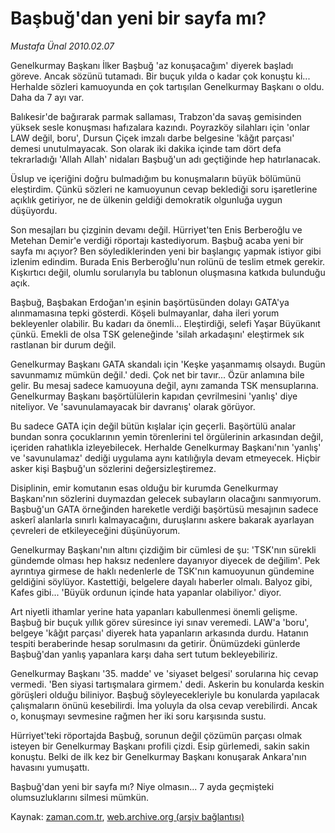 # Başbuğ'dan yeni bir sayfa mı?

*Mustafa Ünal 2010.02.07*

<tr><td class="metin" colspan="2" style="padding-top: 20px; padding-left: 5px; ">Genelkurmay Başkanı İlker Başbuğ 'az konuşacağım' diyerek başladı göreve. Ancak sözünü tutamadı. Bir buçuk yılda o kadar çok konuştu ki... Herhalde sözleri kamuoyunda en çok tartışılan Genelkurmay Başkanı o oldu. Daha da 7 ayı var.</td></tr><tr><td class="metin" colspan="2" style="padding-top: 20px; padding-left: 5px; "><p>Balıkesir'de bağırarak parmak sallaması, Trabzon'da savaş gemisinden yüksek sesle konuşması hafızalara kazındı. Poyrazköy silahları için 'onlar LAW değil, boru', Dursun Çiçek imzalı darbe belgesine 'kâğıt parçası' demesi unutulmayacak. Son olarak iki dakika içinde tam dört defa tekrarladığı 'Allah Allah' nidaları Başbuğ'un adı geçtiğinde hep hatırlanacak.
<p>Üslup ve içeriğini doğru bulmadığım bu konuşmaların büyük bölümünü eleştirdim. Çünkü sözleri ne kamuoyunun cevap beklediği soru işaretlerine açıklık getiriyor, ne de ülkenin geldiği demokratik olgunluğa uygun düşüyordu.
<p>Son mesajları bu çizginin devamı değil. Hürriyet'ten Enis Berberoğlu ve Metehan Demir'e verdiği röportajı kastediyorum. Başbuğ acaba yeni bir sayfa mı açıyor? Ben söylediklerinden yeni bir başlangıç yapmak istiyor gibi izlenim edindim. Burada Enis Berberoğlu'nun rolünü de teslim etmek gerekir. Kışkırtıcı değil, olumlu sorularıyla bu tablonun oluşmasına katkıda bulunduğu açık.
<p>Başbuğ, Başbakan Erdoğan'ın eşinin başörtüsünden dolayı GATA'ya alınmamasına tepki gösterdi. Köşeli bulmayanlar, daha ileri yorum bekleyenler olabilir. Bu kadarı da önemli... Eleştirdiği, selefi Yaşar Büyükanıt çünkü. Emekli de olsa TSK geleneğinde 'silah arkadaşını' eleştirmek sık rastlanan bir durum değil.
<p>Genelkurmay Başkanı GATA skandalı için 'Keşke yaşanmamış olsaydı. Bugün savunmamız mümkün değil.' dedi. Çok net bir tavır... Özür anlamına bile gelir. Bu mesaj sadece kamuoyuna değil, aynı zamanda TSK mensuplarına. Genelkurmay Başkanı başörtülülerin kapıdan çevrilmesini 'yanlış' diye niteliyor. Ve 'savunulamayacak bir davranış' olarak görüyor.
<p>Bu sadece GATA için değil bütün kışlalar için geçerli. Başörtülü analar bundan sonra çocuklarının yemin törenlerini tel örgülerinin arkasından değil, içeriden rahatlıkla izleyebilecek. Herhalde Genelkurmay Başkanı'nın 'yanlış' ve 'savunulamaz' dediği uygulama aynı katılığıyla devam etmeyecek. Hiçbir asker kişi Başbuğ'un sözlerini değersizleştiremez.
<p>Disiplinin, emir komutanın esas olduğu bir kurumda Genelkurmay Başkanı'nın sözlerini duymazdan gelecek subayların olacağını sanmıyorum. Başbuğ'un GATA örneğinden hareketle verdiği başörtüsü mesajının sadece askerî alanlarla sınırlı kalmayacağını, duruşlarını askere bakarak ayarlayan çevreleri de etkileyeceğini düşünüyorum.
<p>Genelkurmay Başkanı'nın altını çizdiğim bir cümlesi de şu: 'TSK'nın sürekli gündemde olması hep haksız nedenlere dayanıyor diyecek de değilim'. Pek ayrıntıya girmese de haklı nedenlerle de TSK'nın kamuoyunun gündemine geldiğini söylüyor. Kastettiği, belgelere dayalı haberler olmalı. Balyoz gibi, Kafes gibi... 'Büyük ordunun içinde hata yapanlar olabiliyor.' diyor.
<p>Art niyetli ithamlar yerine hata yapanları kabullenmesi önemli gelişme. Başbuğ bir buçuk yıllık görev süresince iyi sınav veremedi. LAW'a 'boru', belgeye 'kâğıt parçası' diyerek hata yapanların arkasında durdu. Hatanın tespiti beraberinde hesap sorulmasını da getirir. Önümüzdeki günlerde Başbuğ'dan yanlış yapanlara karşı daha sert tutum bekleyebiliriz.
<p>Genelkurmay Başkanı '35. madde' ve 'siyaset belgesi' sorularına hiç cevap vermedi. 'Ben siyasi tartışmalara girmem.' dedi. Askerin bu konularda keskin görüşleri olduğu biliniyor. Başbuğ söyleyecekleriyle bu konularda yapılacak çalışmaların önünü kesebilirdi. İma yoluyla da olsa cevap verebilirdi. Ancak o, konuşmayı sevmesine rağmen her iki soru karşısında sustu.
<p>Hürriyet'teki röportajda Başbuğ, sorunun değil çözümün parçası olmak isteyen bir Genelkurmay Başkanı profili çizdi. Esip gürlemedi, sakin sakin konuştu. Belki de ilk kez bir Genelkurmay Başkanı konuşarak Ankara'nın havasını yumuşattı.
<p>Başbuğ'dan yeni bir sayfa mı? Niye olmasın... 7 ayda geçmişteki olumsuzluklarını silmesi mümkün. <br/></p></p></p></p></p></p></p></p></p></p></p></p></td></tr>

Kaynak: [zaman.com.tr](http://zaman.com.tr/yazar.do?yazino=948882), [web.archive.org (arşiv bağlantısı)](http://web.archive.org/web/20100210184029/http://www.zaman.com.tr:80/yazar.do?yazino=948882)
